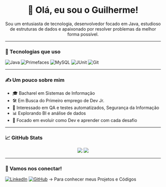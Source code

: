 <h1 align="center">👋 Olá, eu sou o Guilherme!</h1>

<p align="center">
Sou um entusiasta de tecnologia, desenvolvedor focado em Java, estudioso de estruturas de dados e apaixonado por resolver problemas da melhor forma possível.
</p>

---

### 🧰 Tecnologias que uso

![Java](https://img.shields.io/badge/Java-ED8B00?style=for-the-badge&logo=java&logoColor=white)
![Primefaces](https://img.shields.io/badge/PrimeFaces-364f6b?style=for-the-badge&logo=java&logoColor=white)
![MySQL](https://img.shields.io/badge/MySQL-005C84?style=for-the-badge&logo=mysql&logoColor=white)
![JUnit](https://img.shields.io/badge/JUnit-25A162?style=for-the-badge&logo=java&logoColor=white)
![Git](https://img.shields.io/badge/Git-F05032?style=for-the-badge&logo=git&logoColor=white)

---

### ✍️ Um pouco sobre mim

- 🎓 Bacharel em Sistemas de Informação
- 🛠  Em Busca do Primeiro emprego de Dev Jr. 
- 🧪 Interessado em QA e testes automatizados, Segurança da Informação
- 📊 Explorando BI e análise de dados  
- 🎯 Focado em evoluir como Dev e aprender com cada desafio  

---

### 📈 GitHub Stats

<p align="center">
  <img src="https://github-readme-stats.vercel.app/api?username=GuilhermeAlmeida661&show_icons=true&theme=dracula" />
  <img src="https://github-readme-stats.vercel.app/api/top-langs/?username=GuilhermeAlmeida661&layout=compact&theme=dracula" />
</p>

---

### 🤝 Vamos nos conectar!

[![LinkedIn](https://img.shields.io/badge/LinkedIn-0077B5?style=flat&logo=linkedin&logoColor=white)](https://www.linkedin.com/in/guilhermenerva)
[![GitHub](https://img.shields.io/badge/GitHub-000?style=flat&logo=github&logoColor=white)](https://github.com/GuilhermeAlmeida661/Portfolio) -> Para conhecer meus Projetos e Códigos
